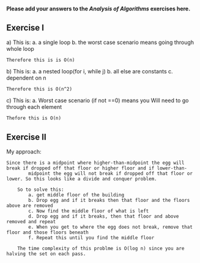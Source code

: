 #### Please add your answers to the ***Analysis of  Algorithms*** exercises here.

## Exercise I

a) This is:
    a.  a single loop
    b. the worst case scenario means going through whole loop
    
    Therefore this is is O(n)

b) This is:
    a. a nested loop(for i, while j) 
    b. all else are constants 
    c. dependent on n

    Therefore this is O(n^2)

c) This is:
    a. Worst case scenario (if not ==0) means you Will need to go through each element 
    
    Thefore this is O(n)

## Exercise II

My approach:

    Since there is a midpoint where higher-than-midpoint the egg will break if dropped off that floor or higher floor and if lower-than-
            midpoint the egg will not break if dropped off that floor or lower. So this looks like a divide and conquer problem.

        So to solve this:
            a. get middle floor of the building
            b. Drop egg and if it breaks then that floor and the floors above are removed
            c. Now find the middle floor of what is left
            d. Drop egg and if it breaks, then that floor and above removed and repeat
            e. When you get to where the egg does not break, remove that floor and those floors beneath
            f. Repeat this until you find the middle floor

        The time complexity of this problme is O(log n) since you are halving the set on each pass.


